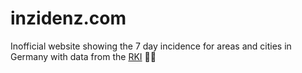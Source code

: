 # inzidenz.com
Inofficial website showing the 7 day incidence for areas and cities in Germany with data from the [RKI](https://rki.de)
 🦠😷
